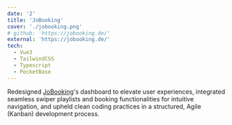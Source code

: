 ```yaml
---
date: '2'
title: 'JoBooking'
cover: './jobooking.png'
# github: 'https://jobooking.de/'
external: 'https://jobooking.de/'
tech:
  - Vue3
  - TailwindCSS
  - Typescript
  - PocketBase
---
```


<!-- [Log map ontology matching system](https://github.com/ernestojimenezruiz/logmap-matcher) to find the mapping between different classes and properties in the Knowledge bases, which was then integrated with other subgroups using [DEER framework](https://en.cs.uni-paderborn.de/de/ds/news-single/deer-rdf-data-extraction-and-enrichment-framework), an RDF data extraction and enrichment framework, to fuse multiple knowledge graphs(KGs) into different KGs with common data. -->
Redesigned [JoBooking](https://jobooking.de/)'s dashboard to elevate user experiences, integrated seamless swiper playlists and booking functionalities for intuitive navigation, and upheld clean coding practices in a structured, Agile (Kanban) development process.

